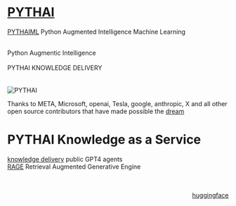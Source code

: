 # <a href="https://gpt.pythai.net">PYTHAI</a><br />
<a href="https://github.com/pythaiml/">PYTHAIML</a> Python Augmented Intelligence Machine Learning<br /><br />

Python Augmentic Intelligence<br /><br />
PYTHAI KNOWLEDGE DELIVERY<br />
<br /><br />
![PYTHAI](./docs/img/pythai.png)

Thanks to META, Microsoft, openai, Tesla, google, anthropic, X and all other open source contributors that have made possible the <a href="https://github.com/AgenticPlace">dream</a><br />

# PYTHAI Knowledge as a Service
<a href="https://gpt.pythai.net">knowledge delivery</a> public GPT4 agents<br />
<a href="https://rage.pythai.net">RAGE</a> Retrieval Augmented Generative Engine<br /><br /><br />
<p align="right"><a href="https://huggingface.co/PYTHAI">huggingface</a></p>
